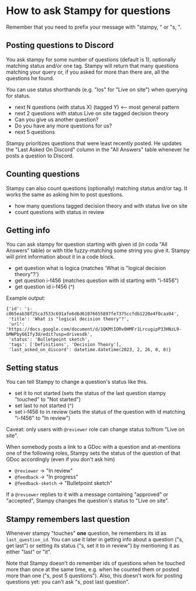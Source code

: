 # How to ask Stampy for questions

Remember that you need to prefix your message with "stampy, " or "s, ".

## Posting questions to Discord

You ask stampy for some number of questions (default is 1), optionally matching status and/or one 
tag. Stampy will return that many questions matching your query or, if you asked for more than there 
are, all the questions he found.

You can use status shorthands (e.g. "los" for "Live on site") when querying for status.

- next N questions (with status X) (tagged Y) <-- most general pattern
- next 2 questions with status Live on site tagged decision theory
- Can you give us another question?
- Do you have any more questions for us?
- next 5 questions

Stampy prioritizes questions that were least recently posted. He updates the "Last Asked On Discord"
column in the "All Answers" table whenever he posts a question to Discord.

## Counting questions

Stampy can also count questions (optionally) matching status and/or tag. It works the same as asking
him to post questions.

- how many questions tagged decision theory and with status live on site
- count questions with status in review

## Getting info

You can ask stampy for question starting with given id (in coda "All Answers" table) or with title
fuzzy-matching some string you give it. Stampy will print information about it in a code block.

- get question what is logica (matches 'What is "logical decision theory"?')
- get question i-f456 (matches question with id starting with "i-f456")
- get question id i-f456 (^)

Example output:

```
{'id': 'i-c065eab38f25ca3533c691afe6d6d61076655897fe7375ccfdb1220e4f0caa94',
 'title': 'What is "logical decision theory"?',
 'url': 'https://docs.google.com/document/d/1QKMtIORv0HMFr1LrcugipP33HNzL9-bMWPby66Ify3U/edit?usp=drivesdk',
 'status': 'Bulletpoint sketch',
 'tags': ['Definitions', 'Decision Theory'],
 'last_asked_on_discord': datetime.datetime(2023, 2, 26, 0, 0)}
```

## Setting status

You can tell Stampy to change a question's status like this.

- set it to not started (sets the status of the last question stampy "touched" to "Not started")
- set last to not started (^)
- set i-f456 to in review (sets the status of the question with id matching "i-f456" to "In review")

Caveat: only users with `@reviewer` role can change status to/from "Live on site".

When somebody posts a link to a GDoc with a question and at-mentions one of the following roles, Stampy sets 
the status of the question of that GDoc accordingly (even if you don't ask him)

- `@reviewer` -> "In review"
- `@feedback` -> "In progress"
- `@feedback-sketch` -> "Bulletpoint sketch"

If a `@reviewer` replies to it with a message containing "approved" or "accepted", Stampy changes the question's status to "Live on site".

## Stampy remembers last question

Whenever stampy "touches" **one** question, he remembers its id as `last_question_id`. You can use it later
in getting info about a question ("s, get last") or setting its status ("s, set it to in review") by mentioning
it as either "last" or "it".

Note that Stampy doesn't do remember ids of questions when he touched more than once at the same time, e.g. when
he counted them or posted more than one ("s, post 5 questions"). Also, this doesn't work for posting questions yet: 
you can't ask "s, post last question".
